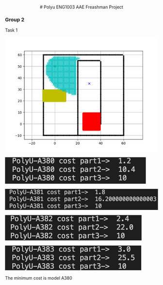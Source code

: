 <p align="center">
# Polyu ENG1003 AAE Freashman Project
  
### Group 2

Task 1


![Task 1 - figure](https://github.com/Alex-Shun-kit-YEUNG/AAE-Freshman-projuct-group-2/blob/main/week6_task1-figure.png?raw=true)

![Cost of A380 - figure](https://github.com/Alex-Shun-kit-YEUNG/AAE-Freshman-projuct-group-2/blob/main/Cost%20of%20A380.jpeg)

![Cost of A381 - figure](https://github.com/Alex-Shun-kit-YEUNG/AAE-Freshman-projuct-group-2/blob/main/Cost%20of%20A381.jpeg)

![Cost of A382 - figure](https://github.com/Alex-Shun-kit-YEUNG/AAE-Freshman-projuct-group-2/blob/main/Cost%20of%20A382.jpeg)

![Cost of A383 - figure](https://github.com/Alex-Shun-kit-YEUNG/AAE-Freshman-projuct-group-2/blob/main/Cost%20of%20A383.jpeg)

The minimum cost is model A380
